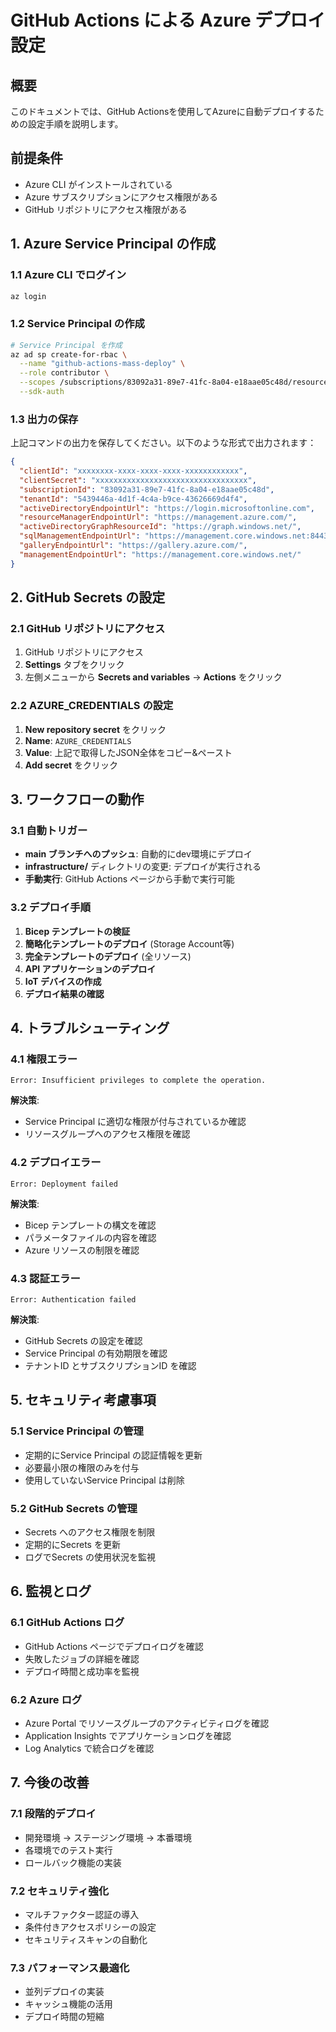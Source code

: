 # GitHub Actions による Azure デプロイ設定

## 概要

このドキュメントでは、GitHub Actionsを使用してAzureに自動デプロイするための設定手順を説明します。

## 前提条件

- Azure CLI がインストールされている
- Azure サブスクリプションにアクセス権限がある
- GitHub リポジトリにアクセス権限がある

## 1. Azure Service Principal の作成

### 1.1 Azure CLI でログイン

```bash
az login
```

### 1.2 Service Principal の作成

```bash
# Service Principal を作成
az ad sp create-for-rbac \
  --name "github-actions-mass-deploy" \
  --role contributor \
  --scopes /subscriptions/83092a31-89e7-41fc-8a04-e18aae05c48d/resourceGroups/MS-Lab-Proj-RG \
  --sdk-auth
```

### 1.3 出力の保存

上記コマンドの出力を保存してください。以下のような形式で出力されます：

```json
{
  "clientId": "xxxxxxxx-xxxx-xxxx-xxxx-xxxxxxxxxxxx",
  "clientSecret": "xxxxxxxxxxxxxxxxxxxxxxxxxxxxxxxxxx",
  "subscriptionId": "83092a31-89e7-41fc-8a04-e18aae05c48d",
  "tenantId": "5439446a-4d1f-4c4a-b9ce-43626669d4f4",
  "activeDirectoryEndpointUrl": "https://login.microsoftonline.com",
  "resourceManagerEndpointUrl": "https://management.azure.com/",
  "activeDirectoryGraphResourceId": "https://graph.windows.net/",
  "sqlManagementEndpointUrl": "https://management.core.windows.net:8443/",
  "galleryEndpointUrl": "https://gallery.azure.com/",
  "managementEndpointUrl": "https://management.core.windows.net/"
}
```

## 2. GitHub Secrets の設定

### 2.1 GitHub リポジトリにアクセス

1. GitHub リポジトリにアクセス
2. **Settings** タブをクリック
3. 左側メニューから **Secrets and variables** → **Actions** をクリック

### 2.2 AZURE_CREDENTIALS の設定

1. **New repository secret** をクリック
2. **Name**: `AZURE_CREDENTIALS`
3. **Value**: 上記で取得したJSON全体をコピー&ペースト
4. **Add secret** をクリック

## 3. ワークフローの動作

### 3.1 自動トリガー

- **main ブランチへのプッシュ**: 自動的にdev環境にデプロイ
- **infrastructure/** ディレクトリの変更: デプロイが実行される
- **手動実行**: GitHub Actions ページから手動で実行可能

### 3.2 デプロイ手順

1. **Bicep テンプレートの検証**
2. **簡略化テンプレートのデプロイ** (Storage Account等)
3. **完全テンプレートのデプロイ** (全リソース)
4. **API アプリケーションのデプロイ**
5. **IoT デバイスの作成**
6. **デプロイ結果の確認**

## 4. トラブルシューティング

### 4.1 権限エラー

```
Error: Insufficient privileges to complete the operation.
```

**解決策**:
- Service Principal に適切な権限が付与されているか確認
- リソースグループへのアクセス権限を確認

### 4.2 デプロイエラー

```
Error: Deployment failed
```

**解決策**:
- Bicep テンプレートの構文を確認
- パラメータファイルの内容を確認
- Azure リソースの制限を確認

### 4.3 認証エラー

```
Error: Authentication failed
```

**解決策**:
- GitHub Secrets の設定を確認
- Service Principal の有効期限を確認
- テナントID とサブスクリプションID を確認

## 5. セキュリティ考慮事項

### 5.1 Service Principal の管理

- 定期的にService Principal の認証情報を更新
- 必要最小限の権限のみを付与
- 使用していないService Principal は削除

### 5.2 GitHub Secrets の管理

- Secrets へのアクセス権限を制限
- 定期的にSecrets を更新
- ログでSecrets の使用状況を監視

## 6. 監視とログ

### 6.1 GitHub Actions ログ

- GitHub Actions ページでデプロイログを確認
- 失敗したジョブの詳細を確認
- デプロイ時間と成功率を監視

### 6.2 Azure ログ

- Azure Portal でリソースグループのアクティビティログを確認
- Application Insights でアプリケーションログを確認
- Log Analytics で統合ログを確認

## 7. 今後の改善

### 7.1 段階的デプロイ

- 開発環境 → ステージング環境 → 本番環境
- 各環境でのテスト実行
- ロールバック機能の実装

### 7.2 セキュリティ強化

- マルチファクター認証の導入
- 条件付きアクセスポリシーの設定
- セキュリティスキャンの自動化

### 7.3 パフォーマンス最適化

- 並列デプロイの実装
- キャッシュ機能の活用
- デプロイ時間の短縮
